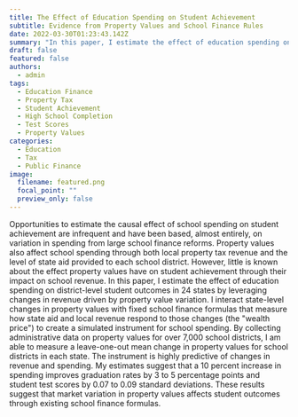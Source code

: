 ```yaml
---
title: The Effect of Education Spending on Student Achievement
subtitle: Evidence from Property Values and School Finance Rules
date: 2022-03-30T01:23:43.142Z
summary: "In this paper, I estimate the effect of education spending on district-level student outcomes in 24 states by leveraging changes in revenue driven by property value variation. I find that a 10 percent increase in spending improves graduation rates by 3 to 5 percentage points and student test scores by 0.07 to 0.09 standard deviations. This suggests that market variation in property values affects student outcomes through existing school finance formulas."
draft: false
featured: false
authors:
  - admin
tags:
  - Education Finance
  - Property Tax
  - Student Achievement
  - High School Completion
  - Test Scores
  - Property Values
categories:
  - Education
  - Tax
  - Public Finance
image:
  filename: featured.png
  focal_point: ""
  preview_only: false
---
```

Opportunities to estimate the causal effect of school spending on student achievement are infrequent and have been based, almost entirely, on variation in spending from large school finance reforms. 
Property values also affect school spending through both local property tax revenue and the level of state aid provided to each school district. 
However, little is known about the effect property values have on student achievement through their impact on school revenue. 
In this paper, I estimate the effect of education spending on district-level student outcomes in 24 states by leveraging changes in revenue driven by property value variation. 
I interact state-level changes in property values with fixed school finance formulas that measure how state aid and local revenue respond to those changes (the "wealth price") to create a simulated instrument for school spending. 
By collecting administrative data on property values for over 7,000 school districts, I am able to measure a leave-one-out mean change in property values for school districts in each state. 
The instrument is highly predictive of changes in revenue and spending. 
My estimates suggest that a 10 percent increase in spending improves graduation rates by 3 to 5 percentage points and student test scores by 0.07 to 0.09 standard deviations. 
These results suggest that market variation in property values affects student outcomes through existing school finance formulas.